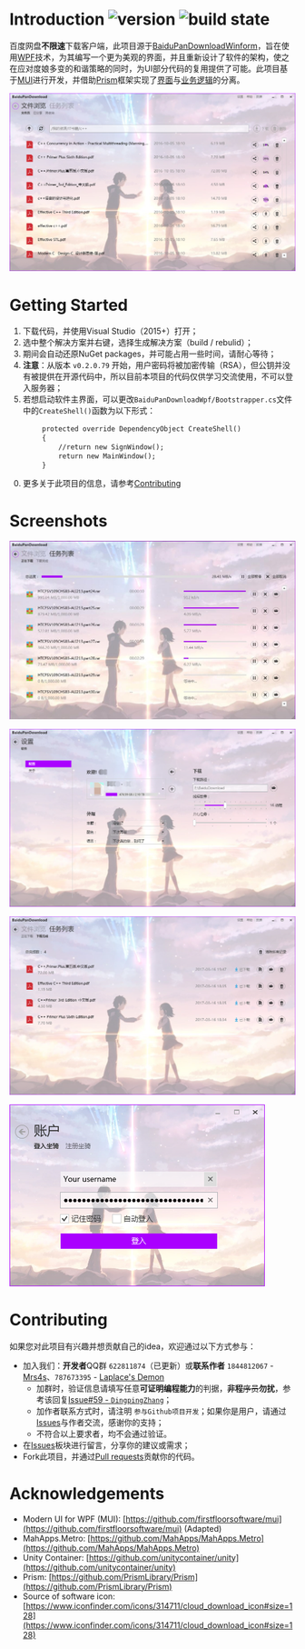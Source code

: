 # Introduction ![version](https://img.shields.io/badge/BaiduPanDownloadWpf-v0.2.0.79-orange.svg) ![build state](https://img.shields.io/badge/build-passing-brightgreen.svg) 
百度网盘**不限速**下载客户端，此项目源于[BaiduPanDownloadWinform](https://github.com/ResourceHunter/BaiduPanDownloadWinform)，旨在使用[WPF](https://msdn.microsoft.com/en-us/library/mt149842.aspx)技术，为其编写一个更为美观的界面，并且重新设计了软件的架构，使之在应对度娘多变的和谐策略的同时，为UI部分代码的复用提供了可能。此项目基于[MUI](https://github.com/firstfloorsoftware/mui)进行开发，并借助[Prism](https://github.com/PrismLibrary/Prism)框架实现了[界面](https://github.com/ResourceHunter/BaiduPanDownloadWpf/tree/master/BaiduPanDownloadWpf)与[业务逻辑](https://github.com/ResourceHunter/BaiduPanDownloadWpf/tree/master/BaiduPanDownloadWpf.Core)的分离。

![preview](/docs/images/preview.png)

# Getting Started
1. 下载代码，并使用Visual Studio（2015+）打开；
0. 选中整个解决方案并右键，选择生成解决方案（build / rebulid）；
0. 期间会自动还原NuGet packages，并可能占用一些时间，请耐心等待；
0. **注意**：从版本 `v0.2.0.79` 开始，用户密码将被加密传输（RSA），但公钥并没有被提供在开源代码中，所以目前本项目的代码仅供学习交流使用，不可以登入服务器；
0. 若想启动软件主界面，可以更改`BaiduPanDownloadWpf/Bootstrapper.cs`文件中的`CreateShell()`函数为以下形式：
```
        protected override DependencyObject CreateShell()
        {
            //return new SignWindow();
            return new MainWindow();
        }
```

0. 更多关于此项目的信息，请参考[Contributing](#Contributing)

# Screenshots

![downloading page](/docs/images/downloading_page.jpg)

![configure page](/docs/images/configure_page.png)

![downloaded page](/docs/images/downloaded_page.png)

![login page](/docs/images/login_page.png)

<h1 id="Contributing">Contributing</h1>


如果您对此项目有兴趣并想贡献自己的idea，欢迎通过以下方式参与：
- 加入我们：**开发者**QQ群 `622811874`（已更新）或**联系作者** `1844812067` - [Mrs4s](https://github.com/Mrs4s)、`787673395` - [Laplace's Demon](https://github.com/DingpingZhang)
    - 加群时，验证信息请填写任意**可证明编程能力**的判据，**非程**~~序员~~**勿扰**，参考该回复[Issue#59 - `DingpingZhang`](https://github.com/ResourceHunter/BaiduPanDownloadWpf/issues/59)；
    - 加作者联系方式时，请注明 `参与Github项目开发`；如果你是用户，请通过[Issues](https://github.com/ResourceHunter/BaiduPanDownloadWpf/issues)与作者交流，感谢你的支持；
    - 不符合以上要求者，均不会通过验证。
- 在[Issues](https://github.com/ResourceHunter/BaiduPanDownloadWpf/issues)板块进行留言，分享你的建议或需求；
- Fork此项目，并通过[Pull requests](https://github.com/ResourceHunter/BaiduPanDownloadWpf/pulls)贡献你的代码。

# Acknowledgements

- Modern UI for WPF (MUI): [https://github.com/firstfloorsoftware/mui](https://github.com/firstfloorsoftware/mui) (Adapted)
- MahApps.Metro: [https://github.com/MahApps/MahApps.Metro](https://github.com/MahApps/MahApps.Metro)
- Unity Container: [https://github.com/unitycontainer/unity](https://github.com/unitycontainer/unity)
- Prism: [https://github.com/PrismLibrary/Prism](https://github.com/PrismLibrary/Prism)
- Source of software icon: [https://www.iconfinder.com/icons/314711/cloud_download_icon#size=128](https://www.iconfinder.com/icons/314711/cloud_download_icon#size=128)